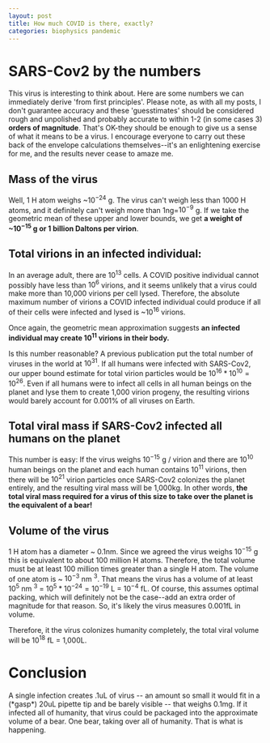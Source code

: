 ```yaml
---
layout: post
title: How much COVID is there, exactly?
categories: biophysics pandemic
---
```


# SARS-Cov2 by the numbers

This virus is interesting to think about. Here are some numbers we can immediately derive 'from first principles'. Please note, as with all my posts, I don't guarantee accuracy and these 'guesstimates' should be considered rough and unpolished and probably accurate to within 1-2 (in some cases 3) **orders of magnitude**. That's OK-they should be enough to give us a sense of what it means to be a virus. I encourage everyone
to carry out these back of the envelope calculations themselves--it's an
enlightening exercise for me, and the results never cease to amaze me.

## Mass of the virus
Well, 1 H atom weighs ~$10^{-24}$ g. The virus
can't weigh less than 1000 H atoms, and it definitely can't
weigh more than 1ng=$10^{-9}$ g. If we take the geometric
mean of these upper and lower bounds, we get **a weight of
~$10^{-15}$ g or 1 billion Daltons per virion**.

## Total virions in an infected individual:
In an average adult, there are $10^{13}$ cells. A COVID positive
individual cannot possibly have less than $10^6$ virions, and it
seems unlikely that a virus could make more than 10,000 virions per
cell lysed. Therefore, the absolute maximum number of virions a
COVID infected individual could produce if all of their cells were
infected and lysed is ~$10^{16}$ virions.

Once again, the geometric mean approximation suggests **an
infected individual may create $10^{11}$ virions in their body.**

Is this number reasonable? A previous publication put the
total number of viruses in the world at $10^{31}$. If all
humans were infected with SARS-Cov2, our upper bound estimate
for total virion particles would be $10^{16} * 10^{10} =
10^{26}$. Even if all humans were to infect all cells in all
human beings on the planet and lyse them to create 1,000
virion progeny, the resulting virions would barely account
for 0.001% of all viruses on Earth.

## Total viral mass if SARS-Cov2 infected all humans on the planet
This number is easy: If the virus weighs $10^{-15}$ g / virion
and there are $10^{10}$ human beings on the planet and each
human contains $10^{11}$ virions, then there will be
$10^{21}$ virion particles once SARS-Cov2 colonizes the
planet entirely, and the resulting viral mass will be
1,000kg. In other words, **the total viral mass required for
a virus of this size to take over the planet is the
equivalent of a bear!**

## Volume of the virus
1 H atom has a diameter ~ 0.1nm. Since we agreed the virus weighs
$10^{-15}$ g this is equivalent to about 100 million H atoms. Therefore,
the total volume must be at least 100 million times greater than a
single H atom. The volume of one atom is ~ $10^{-3}$ nm $^3$. That means
the virus has a volume of at least $10^5$ nm $^3$ =
$10^5 * 10^{-24} = 10^{-19}$ L = $10^{-4}$ fL. Of course, this assumes
optimal packing, which will definitely not be the case--add an extra
order of magnitude for that reason. So, it's likely the virus measures
0.001fL in volume.

Therefore, it the virus colonizes humanity completely, the total viral
volume will be $10^{18}$ fL = 1,000L.

# Conclusion
A single infection creates .1uL of virus -- an amount so small it
would fit in a (\*gasp\*) 20uL pipette tip and be barely visible -- that
weighs 0.1mg. If it infected all of humanity, that virus could be
packaged into the approximate volume of a bear. One bear, taking over all
of humanity. That is what is happening.
